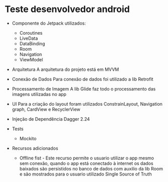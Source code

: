 # Teste desenvolvedor android

* Componente do Jetpack utilizados:
    - Coroutines
    - LiveData
    - DataBinding
    - Room
    - Navigation
    - ViewModel

* Arquitetura
    A arquitetura do projeto está em MVVM

* Conexão de Dados
    Para conexão de dados foi utilizado a lib Retrofit
* Processamento de Imagem
    A lib Glide faz todo o processamento das imagens utilizadas no app
* UI
    Para a criação do layout foram utilizados ConstrainLayout, Navigation graph, CardView e RecyclerView
* Injeção de Dependência
    Dagger 2.24
* Tests
    - Mockito
* Recursos adicionados
    - Offline fist - Este recurso permite o usuario utilizar o app mesmo sem conexão, quando o app
está conectado à internet os dados baixados são persistidos no banco de dados com auxilio da lib Room
e são mostrados para o usuario utilizado Single Source of Truth